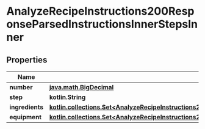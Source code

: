 
# AnalyzeRecipeInstructions200ResponseParsedInstructionsInnerStepsInner

## Properties
| Name | Type | Description | Notes |
| ------------ | ------------- | ------------- | ------------- |
| **number** | [**java.math.BigDecimal**](java.math.BigDecimal.md) |  |  |
| **step** | **kotlin.String** |  |  |
| **ingredients** | [**kotlin.collections.Set&lt;AnalyzeRecipeInstructions200ResponseParsedInstructionsInnerStepsInnerIngredientsInner&gt;**](AnalyzeRecipeInstructions200ResponseParsedInstructionsInnerStepsInnerIngredientsInner.md) |  |  [optional] |
| **equipment** | [**kotlin.collections.Set&lt;AnalyzeRecipeInstructions200ResponseParsedInstructionsInnerStepsInnerIngredientsInner&gt;**](AnalyzeRecipeInstructions200ResponseParsedInstructionsInnerStepsInnerIngredientsInner.md) |  |  [optional] |



